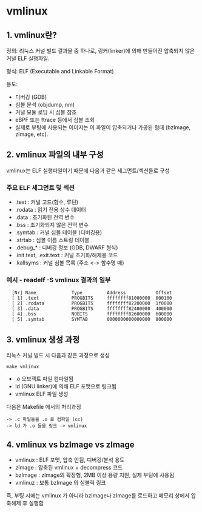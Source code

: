 
# vmlinux

## 1. vmlinux란?

정의: 리눅스 커널 빌드 결과물 중 하나로, 링커(linker)에 의해 만들어진 압축되지 않은 커널 ELF 실행파일.

형식: ELF (Executable and Linkable Format)

용도:

- 디버깅 (GDB)
- 심볼 분석 (objdump, nm)
- 커널 모듈 로딩 시 심볼 참조
- eBPF 또는 ftrace 등에서 심볼 조회
- 실제로 부팅에 사용되는 이미지는 이 파일이 압축되거나 가공된 형태 (bzImage, zImage, etc).

## 2. vmlinux 파일의 내부 구성

vmlinux는 ELF 실행파일이기 때문에 다음과 같은 세그먼트/섹션들로 구성

### 주요 ELF 세그먼트 및 섹션

- .text : 커널 고드(함수, 루틴)
- .rodata : 읽기 전용 상수 데이터
- .data : 초기화된 전역 변수
- .bss : 초기화되지 않은 전역 변수
- .symtab : 커널 심볼 테이블 (디버깅용)
- .strtab : 심볼 이름 스트링 테이블
- .debug_* : 디버깅 정보 (GDB, DWARF 형식)
- .init.text, .exit.text : 커널 초기화/해제용 코드
- .kallsyms : 커널 심볼 목록 (주소 <-> 함수명 매)

### 예시 - readelf -S vmlinux 결과의 일부

```
  [Nr] Name             Type         Address           Offset
  [ 1] .text            PROGBITS     ffffffff81000000  000100
  [ 2] .rodata          PROGBITS     ffffffff82200000  1f0000
  [ 3] .data            PROGBITS     ffffffff82400000  400000
  [ 4] .bss             NOBITS       ffffffff82600000  600000
  [ 5] .symtab          SYMTAB       0000000000000000  800000
```

## 3. vmlinux 생성 과정

리눅스 커널 빌드 시 다음과 같은 과정으로 생성

~~~
make vmlinux
~~~

- .o 오브젝트 파일 컴파일됨
- ld (GNU linker)에 의해 ELF 포맷으로 링크됨
- vmlinux ELF 파일 생성

다음은 Makefile 에서의 처리과정

~~~
-> .c 파일들을 .o 로 컴파일 (cc)
-> ld 가 .o 들을 링크 -> vmlinux
~~~

## 4. vmlinux vs bzImage vs zImage

- vmlinux : ELF 포맷, 압축 안됨, 디버깅/분석 용도
- zImage : 압축된 vmlinux + decompress 코드
- bzImage : zImage의 확장형, 2MB 이상 용량 지원, 실제 부팅에 사용됨
- vmlinuz : 보통 bzImage 의 심볼릭 링크

즉, 부팅 시에는 vmlinux 가 아니라 bzImage나 zImage를 로드하고 메모리 상에서 압축해제 후 실행함